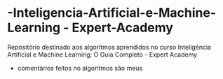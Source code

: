 # -Inteligencia-Artificial-e-Machine-Learning - Expert-Academy
Repositório destinado aos algoritmos aprendidos no curso Inteligência Artificial e Machine Learning: O Guia Completo - Expert Academy
 - comentários feitos no algoritmos são meus 
